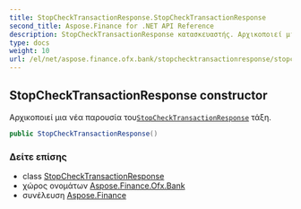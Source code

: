 ```yaml
---
title: StopCheckTransactionResponse.StopCheckTransactionResponse
second_title: Aspose.Finance for .NET API Reference
description: StopCheckTransactionResponse κατασκευαστής. Αρχικοποιεί μια νέα παρουσία τουStopCheckTransactionResponse τάξη.
type: docs
weight: 10
url: /el/net/aspose.finance.ofx.bank/stopchecktransactionresponse/stopchecktransactionresponse/
---
```

## StopCheckTransactionResponse constructor

Αρχικοποιεί μια νέα παρουσία του[`StopCheckTransactionResponse`](../) τάξη.

```csharp
public StopCheckTransactionResponse()
```

### Δείτε επίσης

* class [StopCheckTransactionResponse](../)
* χώρος ονομάτων [Aspose.Finance.Ofx.Bank](../../stopchecktransactionresponse/)
* συνέλευση [Aspose.Finance](../../../)


